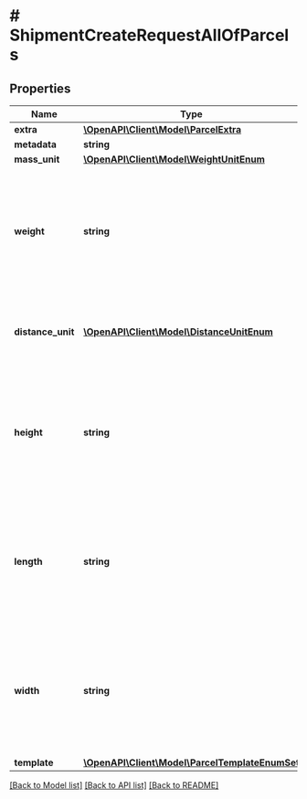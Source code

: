 # # ShipmentCreateRequestAllOfParcels

## Properties

Name | Type | Description | Notes
------------ | ------------- | ------------- | -------------
**extra** | [**\OpenAPI\Client\Model\ParcelExtra**](ParcelExtra.md) |  | [optional]
**metadata** | **string** |  | [optional]
**mass_unit** | [**\OpenAPI\Client\Model\WeightUnitEnum**](WeightUnitEnum.md) |  |
**weight** | **string** | Weight of the parcel. Up to six digits in front and four digits after the decimal separator are accepted. |
**distance_unit** | [**\OpenAPI\Client\Model\DistanceUnitEnum**](DistanceUnitEnum.md) | The measure unit used for length, width and height. |
**height** | **string** | Height of the parcel. Up to six digits in front and four digits after the decimal separator are accepted. |
**length** | **string** | Length of the Parcel. Up to six digits in front and four digits after the decimal separator are accepted. |
**width** | **string** | Width of the Parcel. Up to six digits in front and four digits after the decimal separator are accepted. |
**template** | [**\OpenAPI\Client\Model\ParcelTemplateEnumSet**](ParcelTemplateEnumSet.md) |  |

[[Back to Model list]](../../README.md#models) [[Back to API list]](../../README.md#endpoints) [[Back to README]](../../README.md)
